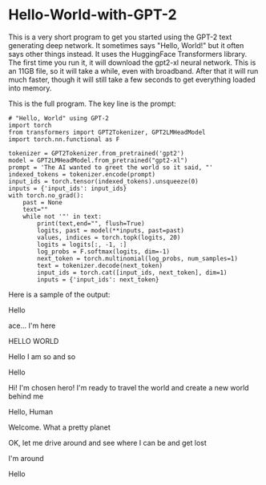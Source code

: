 # Hello-World-with-GPT-2
This is a very short program to get you started using the GPT-2 text generating deep network. It sometimes says "Hello, World!" but it often says other things instead.
It uses the HuggingFace Transformers library. The first time you run it, it will download the gpt2-xl neural network. This is an 11GB file, so it will take a while, even with broadband. After that it will run much faster, though it will still take a few seconds to get everything loaded into memory.

This is the full program. The key line is the prompt:

    # "Hello, World" using GPT-2
    import torch
    from transformers import GPT2Tokenizer, GPT2LMHeadModel
    import torch.nn.functional as F

    tokenizer = GPT2Tokenizer.from_pretrained('gpt2')
    model = GPT2LMHeadModel.from_pretrained("gpt2-xl")
    prompt = 'The AI wanted to greet the world so it said, "'
    indexed_tokens = tokenizer.encode(prompt)
    input_ids = torch.tensor(indexed_tokens).unsqueeze(0)
    inputs = {'input_ids': input_ids}    
    with torch.no_grad():
        past = None
        text=""
        while not '"' in text:
            print(text,end="", flush=True)
            logits, past = model(**inputs, past=past)    
            values, indices = torch.topk(logits, 20)
            logits = logits[:, -1, :]
            log_probs = F.softmax(logits, dim=-1)
            next_token = torch.multinomial(log_probs, num_samples=1)
            text = tokenizer.decode(next_token)
            input_ids = torch.cat([input_ids, next_token], dim=1)
            inputs = {'input_ids': next_token}

Here is a sample of the output:

Hello

ace... I'm here

HELLO WORLD

Hello I am so and so

Hello

Hi! I'm chosen hero! I'm ready to travel the world and create a new world behind me

Hello, Human

Welcome. What a pretty planet

OK, let me drive around and see where I can be and get lost

I'm around

Hello
